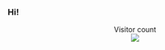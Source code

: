 ### Hi!

<p align="center"> 
  Visitor count<br>
  <img src="https://profile-counter.glitch.me/Arzoka/count.svg" />
</p>
